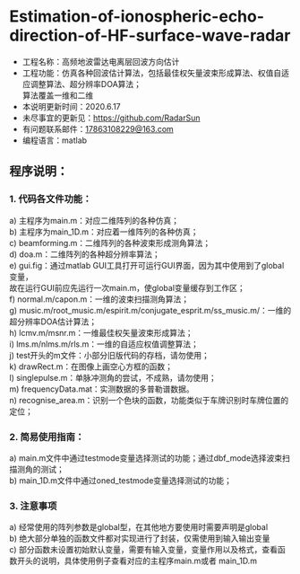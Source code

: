 # Estimation-of-ionospheric-echo-direction-of-HF-surface-wave-radar
* 工程名称：高频地波雷达电离层回波方向估计
* 工程功能：仿真各种回波估计算法，包括最佳权矢量波束形成算法、权值自适应调整算法、超分辨率DOA算法；  
    算法覆盖一维和二维
* 本说明更新时间：2020.6.17
* 未尽事宜的更新见：https://github.com/RadarSun
* 有问题联系邮件：17863108229@163.com 
* 编程语言：matlab
## 程序说明：
### 1.	代码各文件功能：  
a)	主程序为main.m：对应二维阵列的各种仿真；  
b)	主程序为main_1D.m：对应着一维阵列的各种仿真；  
c)	beamforming.m：二维阵列的各种波束形成测角算法；  
d)	doa.m：二维阵列的各种超分辨率算法；  
e)	gui.fig：通过matlab GUI工具打开可运行GUI界面，因为其中使用到了global变量，  
    故在运行GUI前应先运行一次main.m，使global变量缓存到工作区；  
f)	normal.m/capon.m：一维的波束扫描测角算法；  
g)	music.m/root_music.m/espirit.m/conjugate_esprit.m/ss_music.m/：一维的超分辨率DOA估计算法；  
h)	lcmv.m/msnr.m：一维最佳权矢量波束形成算法；  
i)	lms.m/nlms.m/rls.m：一维的自适应权值调整算法；  
j)	test开头的m文件：小部分旧版代码的存档，请勿使用；  
k)	drawRect.m：在图像上画空心方框的函数；  
l)	singlepulse.m：单脉冲测角的尝试，不成熟，请勿使用；  
m)	frequencyData.mat：实测数据的多普勒谱数据。  
n)	recognise_area.m：识别一个色块的函数，功能类似于车牌识别时车牌位置的定位；  
### 2.	简易使用指南：    
a)	main.m文件中通过testmode变量选择测试的功能；通过dbf_mode选择波束扫描测角的测试；  
b)	main_1D.m文件中通过oned_testmode变量选择测试的功能；  
### 3.	注意事项    
a)	经常使用的阵列参数是global型，在其他地方要使用时需要声明是global  
b)	绝大部分单独的函数文件都对实现进行了封装，仅需使用到输入输出变量  
c)	部分函数未设置初始默认变量，需要有输入变量，变量作用以及格式，查看函数开头的说明，具体使用例子查看对应的主程序main.m或者  main_1D.m

